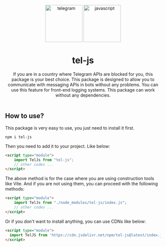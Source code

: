 <div align="center">
<p>
  <img title="telegram" width="120" src="https://github.com/user-attachments/assets/ef93936f-f131-4fec-9804-38a3366dd3d9" />
  <img title="javascript" width="120" src="https://github.com/user-attachments/assets/5c6ae4d9-d6f3-40c3-88f1-b35471ad5fc0" />
</p>

# tel-js
If you are in a country where Telegram APIs are blocked for you, this package is your best choice. This package is designed to allow you to communicate with messaging APIs in bots without any problems. You can use this feature for front-end logging systems. This package can work without any dependencies.
<br /><br />
</div> 

## How to use?
This package is very easy to use, you just need to install it first.

```
npm i tel-js
```

Then you need to add it to your project. Like below:

```html
<script type="module">
    import TelJs from "tel-js";
    // other codes ...
</script>
```

The above method is for the case where you are using construction tools like Vite. And if you are not using them, you can proceed with the following methods:

```html
<script type="module">
    import TelJs from "./node_modules/tel-js/index.js";
    // other codes ...
</script>
```

Or if you don't want to install anything, you can use CDNs like below:

```html
<script type="module">
  import TelJS from 'https://cdn.jsdelivr.net/npm/tel-js@latest/index.js';
</script>
```

